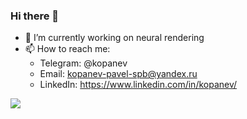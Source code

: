 ### Hi there 👋

<!--
**KopanevPavel/kopanevpavel** is a ✨ _special_ ✨ repository because its `README.md` (this file) appears on your GitHub profile.

Here are some ideas to get you started:

- 🔭 I’m currently working on ...
- 🌱 I’m currently learning ...
- 👯 I’m looking to collaborate on ...
- 🤔 I’m looking for help with ...
- 💬 Ask me about ...
- 📫 How to reach me: ...
- 😄 Pronouns: ...
- ⚡ Fun fact: ...
-->

- 🔭 I’m currently working on neural rendering
- 📫 How to reach me: 
  -  Telegram: @kopanev
  -  Email: kopanev-pavel-spb@yandex.ru 
  -  LinkedIn: https://www.linkedin.com/in/kopanev/ 


![](https://github-readme-stats.vercel.app/api?username=kopanevpavel&show_icons=true&hide=contribs&theme=radical)

